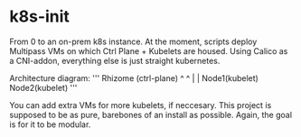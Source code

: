 # k8s-init

From 0 to an on-prem k8s instance. At the moment, scripts deploy Multipass VMs on which Ctrl Plane + Kubelets are housed. Using Calico as a CNI-addon, everything else is just straight kubernetes. 

Architecture diagram:
'''
Rhizome (ctrl-plane)
^               ^
|               |
Node1(kubelet) Node2(kubelet)
'''

You can add extra VMs for more kubelets, if neccesary. This project is supposed to be as pure, barebones of an install as possible. Again, the goal is for it to be modular. 
